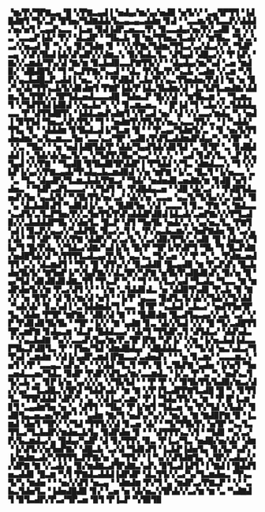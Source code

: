 ▝▆▞▛▞▜▛▇▃▄▝█▝▞▛▇▃▄▟▐▝▅▟▄▞▆▞▄▞▅▟▉▝▅▜▞▞▝▃▄▜▛▜▜▝▐▟█▟▇▜▝▜▞▃▛▝█▜▅▞▜▟▇▟▟▞▙▃▄▃▄▃▟▟▆▝▊▟▝▝▃▃▆▞▙▜▃▃▛▞▟▟▟▞▅▞▅▜▝▃▄▟▚▃▃▝▐▃▅▝▉▟▐▟▛▃▅▃▃▜▚▝▉▃▃▟▄▞▅▞▛▞▃▟▉▝▅▝▞▞▃▝▃▃▄▛▐▟▞▝▛▞▝▟▃▟▛▝▝▜▙▃▙▝█▝▆▞▜▜▅▃▜▃▟▞▞▝▆▜▙▃▝▜▞▃▚▃▞▞▅▃▟▝▊▝▚▝▄▝▉▞▜▟▆▝▊▝▝▞▞▛▇▞▜▟▆▞▜▜▃▞▃▞▟▃▞▞▚▝▜▟▛▃▄▝▞▟▚▜▙▟▐▟▞▟▚▟▛▞▞▟▆▃▚▝▉▞▙▟▃▜▃▝▟▜▄▟▝▟█▃▞▞▝▛▐▟▚▝▇▞▞▃▆▟▞▜▚▞▟▝▇▞▆▝▉▃▙▟▉▃▃▛▇▜▜▞▞▝▝▟▄▟▄▞▆▞▚▟▝▃▅▝▆▟▉▞▝▟█▟█▜▞▝▜▝▚▃▛▛▇▞▚▃▟▝▝▟▃▝▛▞▙▞▛▞▚▃▙▝▃▟▆▝▞▃▆▝▚▜▛▞▄▃▙▟█▃▛▃▟▟▐▝▅▃▝▞▝▝▛▟█▟▝▃▙▞▛▞▄▃▜▜▅▟▅▞▛▟▐▝▆▝▅▝█▞▚▞▟▞▜▜▚▃▙▜▞▟▊▟▆▜▝▛▇▛▐▟▞▛▐▟▃▜▙▟▆▞▟▝▐▃▜▟▜▃▅▟▇▞▟▟▆▃▜▃▜▜▛▞▃▜▛▜▟▃▅▟▃▃▃▟█▝▜▟▅▃▛▝█▞▞▟▝▝▆▜▙▃▆▝▃▝▜▃▆▃▜▝▞▜▟▜▜▟▐▟▉▟▝▞▅▃▙▞▚▝▞▝▊▃▆▃▅▃▝▝▐▛▐▟▝▜▝▃▙▞▞▃▜▟▟▟▄▃▃▝▛▝▟▜▜▟█▜▚▝▐▟▟▃▅▟▚▟▆▜▝▞▛▃▟▝▅▞▝▟▝▞▞▃▃▞▆▟▄▝▚▝▅▟▐▝▉▜▜▟▝▜▅▃▞▟▚▜▜▞▝▜▝▝▅▟▆▜▚▜▜▞▛▞▅▃▚▃▃▜▜▞▃▝▐▝▚▟▟▞▜▜▄▝▊▝▝▟▟▟▆▝▊▜▙▟▃▟▐▞▜▃▆▝█▝▝▝▛▃▄▞▜▟▆▜▞▃▝▝▊▝▅▞▙▜▜▟▅▟▆▞▚▞▙▃▆▃▃▜▅▝▃▃▚▃▞▜▛▝▃▟▊▞▛▟▜▃▟▟▆▟▛▟▄▞▚▝▚▜▛▝▚▝▞▃▝▜▙▞▝▝▅▝▅▟▐▟█▜▟▞▛▝▟▟▞▜▄▟▜▟▞▟▊▜▟▝▃▝▊▜▛▝▃▝▊▟█▟▟▟▐▝▃▜▟▞▟▞▅▃▜▞▃▝▞▜▟▜▚▜▙▞▚▃▞▝▞▃▚▝▝▃▟▝▊▟▚▜▃▝▃▛▐▞▄▜▄▟▝▞▞▛▇▝▝▜▄▟█▝▉▜▙▟▉▜▛▟▟▛▐▝▛▜▟▟▝▞▜▃▝▟▆▟▃▃▚▝▜▝▞▞▙▛▐▞▄▞▞▛▇▃▄▟▞▜▚▟▄▃▙▃▆▟▉▟▝▞▅▝▆▛▇▝▐▞▃▝█▃▜▝▐▞▅▃▃▝▃▝▃▝▜▃▝▟▄▟▛▞▜▃▆▃▙▟▞▛▇▃▞▝▜▟▞▝▅▟▅▟▊▃▅▟▇▞▆▝▊▟█▝▅▜▝▟▅▃▝▝▜▟▛▃▟▜▃▃▃▞▝▞▜▟▜▝▚▝▛▟█▟▄▃▅▝▝▟█▝▟▞▃▞▝▝▛▟█▜▟▃▅▟▚▜▅▝▄▃▙▜▞▝▚▜▙▜▜▞▅▞▃▞▝▟▞▞▅▝▃▃▄▝▄▃▜▞▜▞▙▞▞▃▚▟▞▝▉▝▄▝▟▃▙▟▊▟▜▝▚▟▉▟▐▞▃▝▄▝█▟▉▜▅▝▞▟▝▃▃▃▜▝▊▃▝▛▇▝▚▝▇▟▃▃▚▃▟▜▞▃▜▃▛▜▅▞▛▞▃▜▅▜▜▞▛▟▚▟▟▟▛▟▉▟▐▟▃▟▞▃▅▛▇▞▞▞▛▜▃▟▉▞▞▃▙▟▟▟▛▜▙▝▞▟▅▜▃▝█▃▛▝▟▜▝▜▅▜▙▝▅▟▞▃▚▝▄▞▅▃▜▃▝▛▇▜▚▟▐▝▉▃▛▞▄▃▞▞▚▟▟▜▙▝▉▃▞▃▜▝▄▝▛▞▄▃▙▃▆▞▃▜▅▛▇▟▅▝█▝▃▞▄▞▟▞▝▜▝▟▛▝▛▞▞▛▇▝▟▟▛▞▚▞▃▞▙▝▞▃▞▟▉▞▛▜▞▃▚▟▊▝█▝▐▟▄▞▞▜▙▞▜▝█▞▛▟▄▝▞▜▟▃▞▟▇▞▚▟▐▞▙▝█▞▛▝▜▛▐▞▛▟▛▜▝▜▙▝▜▝█▃▛▟▇▞▅▟█▜▟▞▟▝▚▜▜▜▜▃▟▃▄▞▛▞▙▝▄▃▚▃▝▜▞▃▅▝▞▝▛▝▚▝▃▝▛▟▆▃▅▟▜▜▝▃▚▝▟▃▆▟▜▝▝▜▚▝█▝▟▜▚▞▞▝▉▃▟▟▉▝█▃▄▟▉▝▆▝▛▃▛▟▚▝█▃▙▟▅▜▙▜▞▝▇▜▅▛▐▞▚▜▄▛▇▞▞▟▃▜▛▞▚▛▇▝▅▜▙▜▚▟█▟▊▟▚▝▉▞▅▝█▝▄▞▜▟▝▟▊▟▉▟▊▟▇▃▜▜▝▜▚▃▛▝▚▝▝▜▝▝▚▜▃▞▄▟▝▜▃▟▄▝▜▃▃▝▇▝▆▟▛▟▅▜▞▞▆▝▛▃▞▟▜▝▞▝▝▞▆▝▃▜▟▟▊▟▃▝▅▝▟▟▉▜▚▟▊▝▛▃▙▝▉▝▇▞▞▝▅▝▉▜▚▝▟▝▊▞▆▞▟▝▅▜▝▝▐▞▛▝▄▃▃▝▉▟▜▃▜▞▟▞▞▜▟▞▞▜▞▟▟▝▚▟▞▟▞▝▊▃▚▟▐▝▃▜▟▟▆▟▞▜▝▃▃▝▊▜▛▝▚▃▙▟▝▃▙▃▞▝▅▟▜▜▅▜▛▜▄▝▟▟▅▝▛▜▛▝▆▛▇▞▝▟▉▞▟▝▇▝▝▝█▟▉▟▆▝█▃▟▜▄▃▄▞▞▃▙▝▃▞▝▞▛▝▛▟▊▟▊▜▙▜▙▝▝▜▛▝▐▞▞▝▇▝▄▟▇▝▊▃▝▟▞▞▙▟▝▞▞▝█▝▜▞▃▟█▜▜▜▛▃▆▛▇▝▊▟▄▃▆▝▟▃▛▝█▟▟▃▃▞▝▟▞▜▝▜▜▟▛▃▜▝▟▜▟▃▞▝▟▟▚▟▃▝▝▞▄▃▙▟▇▝▚▞▞▃▃▟▚▜▄▞▆▞▛▃▜▛▐▛▇▝▚▛▐▞▝▞▆▝▐▞▅▃▙▟▐▟▃▃▛▜▙▃▛▟▉▜▃▝▛▝▐▜▅▞▜▟▝▟▆▟█▟▄▞▝▟█▟▟▟▃▝▞▝▜▞▟▝▅▃▚▟▃▞▜▜▚▟▝▃▆▟▆▝▞▟▐▞▄▟▛▃▆▟▐▛▇▃▃▞▃▟▅▟▚▝▝▝▅▝▊▃▆▞▝▃▃▃▆▃▚▝▅▜▝▞▛▝▃▃▄▃▚▟▚▞▚▝▝▞▟▟▝▜▃▜▝▜▚▝█▝▃▜▙▛▇▝▄▟▅▝▐▞▅▜▝▜▅▃▅▟▃▃▅▞▜▟▃▝▉▟▛▝▛▟▛▞▟▜▃▞▆▞▃▃▆▟▃▝▐▞▃▝▛▝▃▝▚▝▅▟▚▃▜▜▞▃▙▝▃▝▊▛▐▞▅▝▄▞▞▞▄▝▞▜▙▜▟▝▝▝▛▝▛▝▞▝▉▜▙▜▜▞▙▟▉▞▆▃▞▟▞▞▄▞▝▜▃▟█▃▚▜▛▟▝▜▟▟▚▟▞▝▆▝▇▝▞▛▐▜▃▟▛▛▇▜▃▟█▝█▝▚▝▊▜▜▜▃▝▜▜▛▟▟▟▝▟▛▞▚▝▄▝▞▟▐▃▞▃▆▞▝▛▐▝▜▟▄▜▜▞▄▝▆▝▝▛▐▛▐▃▆▝▊▜▝▃▄▟▆▜▅▝▅▝▄▝▟▜▜▝▝▜▙▞▝▛▐▞▆▜▝▜▟▃▅▝▅▝▛▞▜▟▝▞▙▟▞▝▊▟▉▜▄▃▅▃▅▞▛▟▛▝▝▝▄▟▆▝▇▞▜▝▅▟▚▞▚▞▞▝▆▞▄▝▇▝▇▟▉▛▇▝▉▝▐▃▆▟▝▟▅▜▝▜▛▞▝▞▜▟▝▜▜▜▞▞▟▝▊▃▅▝▟▞▝▝▜▞▜▜▙▜▚▝▅▜▛▝▚▃▜▃▜▜▃▞▜▃▙▟▛▞▆▟▅▃▙▜▄▝▉▟▛▟▅▝▊▝▝▝▟▜▜▜▚▃▚▜▝▝▜▟▊▝▚▞▃▞▛▞▙▃▆▟▃▞▄▝█▟▄▞▚▟▛▝▟▝▊▞▜▜▚▝▉▃▝▛▐▃▞▜▃▝▅▟█▞▅▞▟▞▝▟▆▝▐▞▟▜▞▞▅▜▅▛▇▞▝▟█▃▙▝▃▞▟▝▜▟▊▟▜▝▐▃▙▛▐▟▅▜▄▝▊▞▙▞▚▟▚▝▐▞▆▟▆▃▟▞▚▜▜▜▜▃▛▛▇▞▅▝▄▝▜▜▞▝▐▝▚▞▞▟▜▟▇▜▄▝▄▜▛▞▃▟▄▞▞▞▟▛▇▝▇▝▞▃▟▞▄▝▉▞▆▟▇▃▟▜▛▟▇▃▚▟▚▝▉▜▃▟▐▟▜▝▐▝▇▟▐▝█▟▟▜▅▃▟▟▊▝█▃▆▝▚▜▝▛▇▟▃▟▟▟▐▟▛▟▛▝▟▃▜▜▞▞▃▞▚▞▜▃▆▟▅▃▝▜▚▃▜▞▚▝▆▟▅▝▝▝▅▞▞▟▜▝▅▃▄▝▝▟▆▟▆▝▛▞▜▝▄▝▆▟▛▃▞▛▇▃▛▝▝▞▝▃▙▃▜▟▅▜▃▝▐▟▅▟█▟▉▝▊▞▝▃▅▝▅▝▟▞▅▃▚▜▛▟▞▞▃▞▆▝▆▝▃▝▚▟▇▟▜▝▉▜▃▟▛▞▛▃▞▜▛▃▅▝▉▜▝▛▐▃▛▝▚▜▉▜▉
